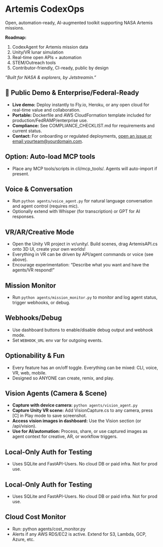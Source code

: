 # Artemis CodexOps

Open, automation-ready, AI-augmented toolkit supporting NASA Artemis missions.

**Roadmap:**
1. CodexAgent for Artemis mission data
2. Unity/VR lunar simulation
3. Real-time open APIs + automation
4. STEM/Outreach tools
5. Contributor-friendly, CI-ready, public by design

_“Built for NASA & explorers, by Jetstreamin.”_

## 🚀 Public Demo & Enterprise/Federal-Ready

- **Live demo:** Deploy instantly to Fly.io, Heroku, or any open cloud for real-time value and collaboration.
- **Portable:** Dockerfile and AWS CloudFormation template included for production/FedRAMP/enterprise use.
- **Compliance:** See COMPLIANCE_CHECKLIST.md for requirements and current status.
- **Contact:** For onboarding or regulated deployments, [open an issue or email yourteam@yourdomain.com](mailto:yourteam@yourdomain.com).


## Option: Auto-load MCP tools
- Place any MCP tools/scripts in cli/mcp_tools/. Agents will auto-import if present.

## Voice & Conversation
- Run `python agents/voice_agent.py` for natural language conversation and agent control (requires mic).
- Optionally extend with Whisper (for transcription) or GPT for AI responses.

## VR/AR/Creative Mode
- Open the Unity VR project in vr/unity/. Build scenes, drag ArtemisAPI.cs onto 3D UI, create your own worlds!
- Everything in VR can be driven by API/agent commands or voice (see above).
- Encourage experimentation: “Describe what you want and have the agents/VR respond!”

## Mission Monitor
- Run `python agents/mission_monitor.py` to monitor and log agent status, trigger webhooks, or debug.

## Webhooks/Debug
- Use dashboard buttons to enable/disable debug output and webhook mode.
- Set `WEBHOOK_URL` env var for outgoing events.

## Optionability & Fun
- Every feature has an on/off toggle. Everything can be mixed: CLI, voice, VR, web, mobile.
- Designed so ANYONE can create, remix, and play.


## Vision Agents (Camera & Scene)

- **Capture with device camera:** `python agents/vision_agent.py`
- **Capture Unity VR scene:** Add VisionCapture.cs to any camera, press [C] in Play mode to save screenshot.
- **Access vision images in dashboard:** Use the Vision section (or /api/vision).
- **Use for AI/automation:** Process, share, or use captured images as agent context for creative, AR, or workflow triggers.


## Local-Only Auth for Testing
- Uses SQLite and FastAPI-Users. No cloud DB or paid infra. Not for prod use.

## Local-Only Auth for Testing
- Uses SQLite and FastAPI-Users. No cloud DB or paid infra. Not for prod use.

## Cloud Cost Monitor
- Run: python agents/cost_monitor.py
- Alerts if any AWS RDS/EC2 is active. Extend for S3, Lambda, GCP, Azure, etc.
